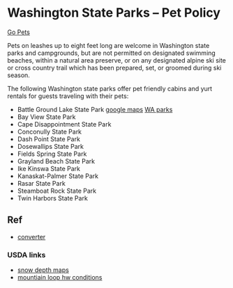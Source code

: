 # Washington State Parks – Pet Policy
[Go Pets](http://www.gopetfriendlyblog.com/us-state-parks-that-allow-pets-your-guide-to-pet-friendly-cabins-campgrounds-beaches-and-more/) 

Pets on leashes up to eight feet long are welcome in Washington state parks and campgrounds, but are not permitted on designated swimming beaches, within a natural area preserve, or on any designated alpine ski site or cross country trail which has been prepared, set, or groomed during ski season.

The following Washington state parks offer pet friendly cabins and yurt rentals for guests traveling with their pets:

* Battle Ground Lake State Park
[google maps](https://www.google.com/maps/place/Cape+Disappointment+State+Park/@46.2881965,-124.0768726,682m/data=!3m1!1e3!4m2!3m1!1s0x54936c38160de1f7:0x49575312077206f4)
[WA parks](https://washington.goingtocamp.com/CapeDisappointmentStatePark)
* Bay View State Park
* Cape Disappointment State Park
* Conconully State Park
* Dash Point State Park
* Dosewallips State Park
* Fields Spring State Park
* Grayland Beach State Park
* Ike Kinswa State Park
* Kanaskat-Palmer State Park
* Rasar State Park
* Steamboat Rock State Park
* Twin Harbors State Park


## Ref 
* [converter](http://pandoc.org)

### USDA links
* [snow depth maps](https://www.fs.fed.us/r5/webmaps/SierraSnowDepth/)
* [mountiain loop hw conditions](https://www.fs.usda.gov/detail/mbs/home/?cid=stelprdb5150593)
